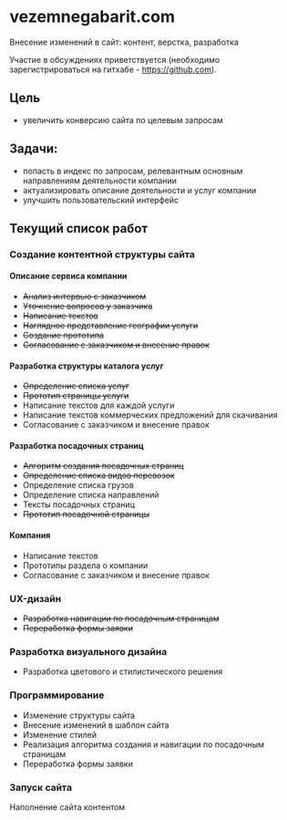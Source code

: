 # vezemnegabarit.com
Внесение изменений в сайт: контент, верстка, разработка 

Участие в обсуждениях приветствуется (необходимо зарегистрироваться на гитхабе - https://github.com).

## Цель
- увеличить конверсию сайта по целевым запросам

## Задачи:
- попасть в индекс по запросам, релевантным основным направлениям деятельности компании
- актуализировать описание деятельности и услуг компании
- улучшить пользовательский интерфейс

## Текущий список работ

### Создание контентной структуры сайта

#### Описание сервиса компании
- ~~Анализ интервью с заказчиком~~
- ~~Уточнение вопросов у заказчика~~
- ~~Написание текстов~~
- ~~Наглядное представление географии услуги~~
- ~~Создание прототипа~~
- ~~Согласование с заказчиком и внесение правок~~

#### Разработка структуры каталога услуг
- ~~Определение списка услуг~~
- ~~Прототип страницы услуги~~
- Написание текстов для каждой услуги
- Написание текстов коммерческих предложений для скачивания
- Согласование с заказчиком и внесение правок

#### Разработка посадочных страниц
- ~~Алгоритм создания посадочных страниц~~
- ~~Определение списка видов перевозок~~
- Определение списка грузов
- Определение списка направлений
- Тексты посадочных страниц
- ~~Прототип посадочной страницы~~

#### Компания
- Написание текстов
- Прототипы раздела о компании
- Согласование с заказчиком и внесение правок

### UX-дизайн
- ~~Разработка навигации по посадочным страницам~~
- ~~Переработка формы заявки~~

### Разработка визуального дизайна
- Разработка цветового и стилистического решения

### Программирование
- Изменение структуры сайта
- Внесение изменений в шаблон сайта
- Изменение стилей
- Реализация алгоритма создания и навигации по посадочным страницам
- Переработка формы заявки

### Запуск сайта
Наполнение сайта контентом

